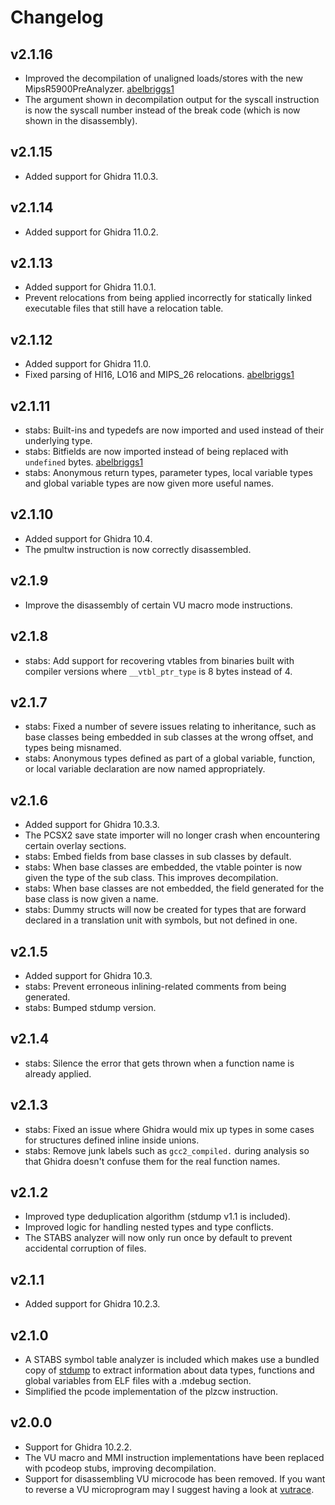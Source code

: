 # Changelog

## v2.1.16

- Improved the decompilation of unaligned loads/stores with the new MipsR5900PreAnalyzer. [abelbriggs1](https://github.com/abelbriggs1)
- The argument shown in decompilation output for the syscall instruction is now the syscall number instead of the break code (which is now shown in the disassembly).

## v2.1.15

- Added support for Ghidra 11.0.3.

## v2.1.14

- Added support for Ghidra 11.0.2.

## v2.1.13

- Added support for Ghidra 11.0.1.
- Prevent relocations from being applied incorrectly for statically linked executable files that still have a relocation table.

## v2.1.12

- Added support for Ghidra 11.0.
- Fixed parsing of HI16, LO16 and MIPS_26 relocations. [abelbriggs1](https://github.com/abelbriggs1)

## v2.1.11

- stabs: Built-ins and typedefs are now imported and used instead of their underlying type.
- stabs: Bitfields are now imported instead of being replaced with `undefined` bytes. [abelbriggs1](https://github.com/abelbriggs1)
- stabs: Anonymous return types, parameter types, local variable types and global variable types are now given more useful names.

## v2.1.10

- Added support for Ghidra 10.4.
- The pmultw instruction is now correctly disassembled.

## v2.1.9

- Improve the disassembly of certain VU macro mode instructions.

## v2.1.8

- stabs: Add support for recovering vtables from binaries built with compiler versions where `__vtbl_ptr_type` is 8 bytes instead of 4.

## v2.1.7

- stabs: Fixed a number of severe issues relating to inheritance, such as base classes being embedded in sub classes at the wrong offset, and types being misnamed.
- stabs: Anonymous types defined as part of a global variable, function, or local variable declaration are now named appropriately.

## v2.1.6

- Added support for Ghidra 10.3.3.
- The PCSX2 save state importer will no longer crash when encountering certain overlay sections.
- stabs: Embed fields from base classes in sub classes by default.
- stabs: When base classes are embedded, the vtable pointer is now given the type of the sub class. This improves decompilation.
- stabs: When base classes are not embedded, the field generated for the base class is now given a name.
- stabs: Dummy structs will now be created for types that are forward declared in a translation unit with symbols, but not defined in one.

## v2.1.5

- Added support for Ghidra 10.3.
- stabs: Prevent erroneous inlining-related comments from being generated.
- stabs: Bumped stdump version.

## v2.1.4

- stabs: Silence the error that gets thrown when a function name is already applied.

## v2.1.3

- stabs: Fixed an issue where Ghidra would mix up types in some cases for structures defined inline inside unions.
- stabs: Remove junk labels such as `gcc2_compiled.` during analysis so that Ghidra doesn't confuse them for the real function names.

## v2.1.2

- Improved type deduplication algorithm (stdump v1.1 is included).
- Improved logic for handling nested types and type conflicts.
- The STABS analyzer will now only run once by default to prevent accidental corruption of files.

## v2.1.1

- Added support for Ghidra 10.2.3.

## v2.1.0

- A STABS symbol table analyzer is included which makes use a bundled copy of [stdump](https://github.com/chaoticgd/ccc) to extract information about data types, functions and global variables from ELF files with a .mdebug section.
- Simplified the pcode implementation of the plzcw instruction.

## v2.0.0

- Support for Ghidra 10.2.2.
- The VU macro and MMI instruction implementations have	been replaced with pcodeop stubs, improving decompilation.
- Support for disassembling VU microcode has been removed. If you want to reverse a VU microprogram may I suggest having a look at [vutrace](https://github.com/chaoticgd/vutrace).
